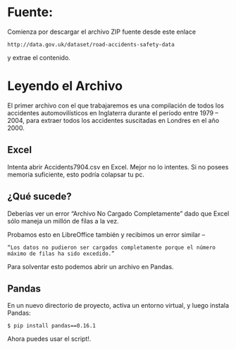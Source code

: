 # Fuente:

Comienza por descargar el archivo ZIP fuente desde este enlace 

```
http://data.gov.uk/dataset/road-accidents-safety-data
```

y extrae el contenido.


# **Leyendo el Archivo**

El primer archivo con el que trabajaremos es una compilación de todos los accidentes automovilísticos 
en Inglaterra durante el período entre 1979 – 2004, para extraer todos los accidentes suscitadas en 
Londres en el año 2000.


## Excel

Intenta abrir Accidents7904.csv en Excel. Mejor no lo intentes. Si no posees memoria 
suficiente, esto podría colapsar tu pc. 


## ¿Qué sucede?

Deberías ver un error “Archivo No Cargado Completamente” dado que Excel sólo maneja un millón de filas a la vez.

Probamos esto en LibreOffice también y recibimos un error similar –

    “Los datos no pudieron ser cargados completamente porque el número máximo de filas ha sido excedido.”

Para solventar esto podemos abrir un archivo en Pandas.


## Pandas

En un nuevo directorio de proyecto, activa un entorno virtual, y luego instala Pandas:

``` 
$ pip install pandas==0.16.1
```

Ahora puedes usar el script!.
